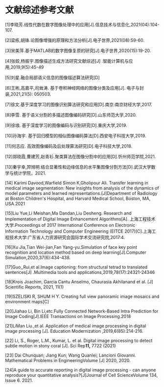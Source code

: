 # 文献综述参考文献



\[1\]李晓芳.线性代数在数字图像处理中的应用\[J\].信息技术与信息化,2021\(04\):104-107.

\[2\]梁栋,胡锋.论图像增强的原理和方法分析\[J\].电子世界,2021\(08\):59-60.

\[3\]宋美萍.基于MATLAB的数字图像复原的研究\[J\].电子世界,2020\(15\):19-20.

\[4\]张姣,杨振宇.图像描述生成方法研究文献综述\[J\] .智能计算机与应用,2019,9\(5\):45-49

\[5\]刘星.融合局部语义信息的图像描述算法研究\[D\]

\[6\]王彬,高嘉平,司耸涛. 基于卷积神经网络的图像分类及应用\[J\]. 电子与封装,2021,21\(5\): 050503.

\[7\]徐文.基于深度学习的图像识别算法研究和应用\[D\].南京:南京财经大学,2017.

\[8\]李雪. 基于语义分割的多描述图像编码研究\[D\].山东师范大学,2020.

\[9\]徐埌. 基于深度学习的图像编码与识别研究\[D\].重庆大学,2019.

\[10\]孙海宇. 基于回归模型的相似图像编码算法\[D\].西安电子科技大学,2019.

\[11\]何志应. 高效图像编码及后处理算法研究\[D\].电子科技大学,2018.

\[12\]郑晓霞,曹建芳,赵青衫.聚类算法在图像分割中的应用\[D\].忻州师范学院,2021.

\[13\]秦宇幸,羿旭明.结合显著性和边缘信息的水平集图像分割方法\[D\].武汉大学数学与统计学院，2021.

\[14\] Karimi Davood,Warfield Simon K,Gholipour Ali. Transfer learning in medical image segmentation: New insights from analysis of the dynamics of model parameters and learned representations.\[J\]Department of Radiology at Boston Children's Hospital, and Harvard Medical School, Boston, MA, USA.2021

\[15\]Liu Yue,Li Meishan,Ma Dandan,Liu Desheng. Research and Implementation of Digital Image Enhancement Algorithms\[A\]. 上海工程技术大学.Proceedings of 2017 International Conference on Electronic Information Technology and Computer Engineering \(EITCE 2017\)\[C\].上海工程技术大学:广东省人力资源研究会国际学术交流研究院,2017:4.

\[16\]Xu Jia,Tian Wei-jian,Fan Yang-yu.Simulation of face key point recognition and location method based on deep learning\[J\].Computer Simulation,2020,37\(6\):434-438.

\[17\]Guo,,Rui,et al.Image captioning: from structural tetrad to translated sentences\[J\] .Multimedia tools and applications,2019,78\(17\):24321-24346

\[18\]Krois Joachim, Garcia Cantu Anselmo, Chaurasia Akhilanand et al. \[J\]  Scientific Reports, 2021, 11\(1\)

\[19\]SZELISKI R, SHUM H Y. Creating full view panoramic image mosaics and environment maps\[C\]

\[20\]Jiahao Li, Bin Li,etc.Fully Connected Network-Based Intra Prediction for Image Coding\[J\].IEEE Transactions on Image Processing.2018

\[21\]LiMan Liu.,et al. Application of medical image processing in digital image processing \[J\]. Education Modernization ,2019,6\(85\):214-216.

\[22\] Li, S., Roger, L.M., Kumar, L. et al. Digital image processing to detect subtle motion in stony coral \[J\]. Sci Rep**11,** 7722 \(2021\)

\[23\] Dai Chunquan; Jiang Kun; Wang Quanlei; Lancioni Giovanni. Mathematical Problems in EngineeringVolume \[J\] 2020, 2020.

\[24\]A guide to accurate reporting in digital image processing - can anyone reproduce your quantitative analysis?\[J\]Journal of Cell ScienceVolume 134, Issue 6. 2021.

